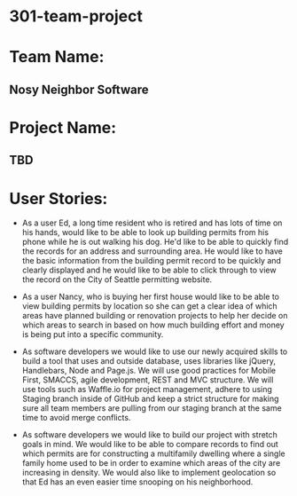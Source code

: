 # 301-team-project

# Team Name:
## Nosy Neighbor Software

# Project Name:
## TBD

# User Stories:

- As a user Ed, a long time resident who is retired and has lots of time on his hands, would like to be able to look up building permits from his phone while he is out walking his dog. He'd like to be able to quickly find the records for an address and surrounding area. He would like to have the basic information from the building permit record to be quickly and clearly displayed and he would like to be able to click through to view the record on the City of Seattle permitting website.

- As a user Nancy, who is buying her first house would like to be able to view building permits by location so she can get a clear idea of which areas have planned building or renovation projects to help her decide on which areas to search in based on how much building effort and money is being put into a specific community.

- As software developers we would like to use our newly acquired skills to build a tool that uses and outside database, uses libraries like jQuery, Handlebars, Node and Page.js. We will use good practices for Mobile First, SMACCS, agile development, REST and MVC structure. We will use tools such as Waffle.io for project management, adhere to using Staging branch inside of GitHub and keep a strict structure for making sure all team members are pulling from our staging branch at the same time to avoid merge conflicts.

- As software developers we would like to build our project with stretch goals in mind. We would like to be able to compare records to find out which permits are for constructing a multifamily dwelling where a single family home used to be in order to examine which areas of the city are increasing in density. We would also like to implement geolocation so that Ed has an even easier time snooping on his neighborhood.
